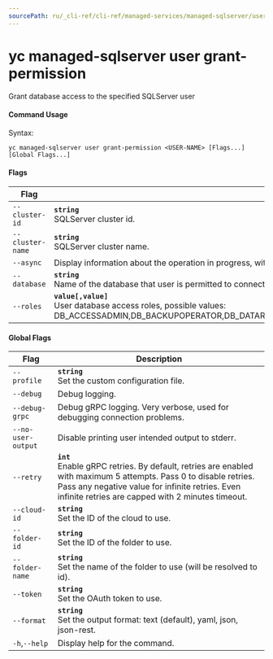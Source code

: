 ```yaml
---
sourcePath: ru/_cli-ref/cli-ref/managed-services/managed-sqlserver/user/grant-permission.md
---
```

# yc managed-sqlserver user grant-permission

Grant database access to the specified SQLServer user

#### Command Usage

Syntax: 

`yc managed-sqlserver user grant-permission <USER-NAME> [Flags...] [Global Flags...]`

#### Flags

| Flag | Description |
|----|----|
|`--cluster-id`|<b>`string`</b><br/>SQLServer cluster id.|
|`--cluster-name`|<b>`string`</b><br/>SQLServer cluster name.|
|`--async`|Display information about the operation in progress, without waiting for the operation to complete.|
|`--database`|<b>`string`</b><br/>Name of the database that user is permitted to connect to.|
|`--roles`|<b>`value[,value]`</b><br/>User database access roles, possible values: DB_ACCESSADMIN,DB_BACKUPOPERATOR,DB_DATAREADER,DB_DATAWRITER,DB_DDLADMIN,DB_DENYDATAREADER,DB_DENYDATAWRITER,DB_OWNER,DB_SECURITYADMIN|

#### Global Flags

| Flag | Description |
|----|----|
|`--profile`|<b>`string`</b><br/>Set the custom configuration file.|
|`--debug`|Debug logging.|
|`--debug-grpc`|Debug gRPC logging. Very verbose, used for debugging connection problems.|
|`--no-user-output`|Disable printing user intended output to stderr.|
|`--retry`|<b>`int`</b><br/>Enable gRPC retries. By default, retries are enabled with maximum 5 attempts. Pass 0 to disable retries. Pass any negative value for infinite retries. Even infinite retries are capped with 2 minutes timeout.|
|`--cloud-id`|<b>`string`</b><br/>Set the ID of the cloud to use.|
|`--folder-id`|<b>`string`</b><br/>Set the ID of the folder to use.|
|`--folder-name`|<b>`string`</b><br/>Set the name of the folder to use (will be resolved to id).|
|`--token`|<b>`string`</b><br/>Set the OAuth token to use.|
|`--format`|<b>`string`</b><br/>Set the output format: text (default), yaml, json, json-rest.|
|`-h`,`--help`|Display help for the command.|
